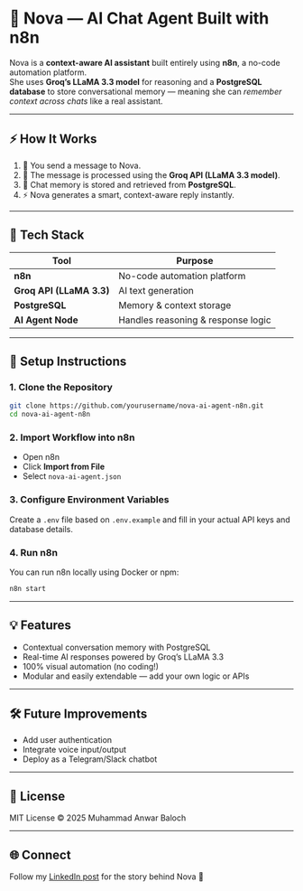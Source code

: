 # 🤖 Nova — AI Chat Agent Built with n8n

Nova is a **context-aware AI assistant** built entirely using **n8n**, a no-code automation platform.  
She uses **Groq’s LLaMA 3.3 model** for reasoning and a **PostgreSQL database** to store conversational memory — meaning she can *remember context across chats* like a real assistant.

---

## ⚡ How It Works

1. 💬 You send a message to Nova.  
2. 🤖 The message is processed using the **Groq API (LLaMA 3.3 model)**.  
3. 🧠 Chat memory is stored and retrieved from **PostgreSQL**.  
4. ⚡ Nova generates a smart, context-aware reply instantly.

---

## 🧩 Tech Stack

| Tool | Purpose |
|------|----------|
| **n8n** | No-code automation platform |
| **Groq API (LLaMA 3.3)** | AI text generation |
| **PostgreSQL** | Memory & context storage |
| **AI Agent Node** | Handles reasoning & response logic |

---

## 🧰 Setup Instructions

### 1. Clone the Repository
```bash
git clone https://github.com/yourusername/nova-ai-agent-n8n.git
cd nova-ai-agent-n8n
```

### 2. Import Workflow into n8n
- Open n8n
- Click **Import from File**
- Select `nova-ai-agent.json`

### 3. Configure Environment Variables
Create a `.env` file based on `.env.example` and fill in your actual API keys and database details.

### 4. Run n8n
You can run n8n locally using Docker or npm:
```bash
n8n start
```

---


## 💡 Features

- Contextual conversation memory with PostgreSQL  
- Real-time AI responses powered by Groq’s LLaMA 3.3  
- 100% visual automation (no coding!)  
- Modular and easily extendable — add your own logic or APIs  

---

## 🛠 Future Improvements

- Add user authentication  
- Integrate voice input/output  
- Deploy as a Telegram/Slack chatbot  

---

## 📜 License

MIT License © 2025 Muhammad Anwar Baloch

---

## 🌐 Connect

Follow my [LinkedIn post](https://www.linkedin.com/posts/muhammad-anwar-62100b325_ai-nocode-automation-ugcPost-7385568696062214144-rHOc) for the story behind Nova 🚀
